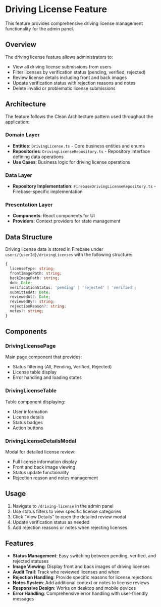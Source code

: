 # Driving License Feature

This feature provides comprehensive driving license management functionality for the admin panel.

## Overview

The driving license feature allows administrators to:
- View all driving license submissions from users
- Filter licenses by verification status (pending, verified, rejected)
- Review license details including front and back images
- Update verification status with rejection reasons and notes
- Delete invalid or problematic license submissions

## Architecture

The feature follows the Clean Architecture pattern used throughout the application:

### Domain Layer
- **Entities**: `DrivingLicense.ts` - Core business entities and enums
- **Repositories**: `DrivingLicenseRepository.ts` - Repository interface defining data operations
- **Use Cases**: Business logic for driving license operations

### Data Layer
- **Repository Implementation**: `FirebaseDrivingLicenseRepository.ts` - Firebase-specific implementation

### Presentation Layer
- **Components**: React components for UI
- **Providers**: Context providers for state management

## Data Structure

Driving license data is stored in Firebase under `users/{userId}/drivingLicenses` with the following structure:

```typescript
{
  licenseType: string;
  frontImagePath: string;
  backImagePath: string;
  dob: Date;
  verificationStatus: 'pending' | 'rejected' | 'verified';
  submittedAt: Date;
  reviewedAt?: Date;
  reviewedBy?: string;
  rejectionReason?: string;
  notes?: string;
}
```

## Components

### DrivingLicensePage
Main page component that provides:
- Status filtering (All, Pending, Verified, Rejected)
- License table display
- Error handling and loading states

### DrivingLicenseTable
Table component displaying:
- User information
- License details
- Status badges
- Action buttons

### DrivingLicenseDetailsModal
Modal for detailed license review:
- Full license information display
- Front and back image viewing
- Status update functionality
- Rejection reason and notes management

## Usage

1. Navigate to `/driving-license` in the admin panel
2. Use status filters to view specific license categories
3. Click "View Details" to open the detailed review modal
4. Update verification status as needed
5. Add rejection reasons or notes when rejecting licenses

## Features

- **Status Management**: Easy switching between pending, verified, and rejected statuses
- **Image Viewing**: Display front and back images of driving licenses
- **Audit Trail**: Track who reviewed licenses and when
- **Rejection Handling**: Provide specific reasons for license rejections
- **Notes System**: Add additional context or notes to license reviews
- **Responsive Design**: Works on desktop and mobile devices
- **Error Handling**: Comprehensive error handling with user-friendly messages
